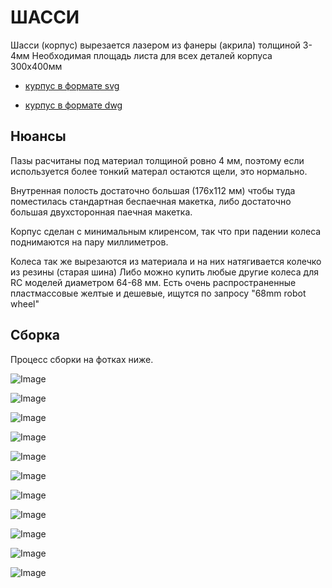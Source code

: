 ШАССИ
===

Шасси (корпус) вырезается лазером из фанеры (акрила) толщиной 3-4мм
Необходимая площадь листа для всех деталей корпуса 300х400мм

- [курпус в формате svg](https://raw.githubusercontent.com/minsk-hackerspace/Robbal/master/chassis.svg)

- [курпус в формате dwg](https://raw.githubusercontent.com/minsk-hackerspace/Robbal/master/chassis.dxf)

Нюансы
---
Пазы расчитаны под материал толщиной ровно 4 мм, поэтому если используется более тонкий матерал остаются щели, это нормально.

Внутренная полость достаточно большая (176х112 мм) чтобы туда поместилась стандартная беспаечная макетка, либо достаточно большая двухсторонная паечная макетка. 

Корпус сделан с минимальным клиренсом, так что при падении колеса поднимаются на пару миллиметров.

Колеса так же вырезаются из материала и на них натягивается колечко из резины (старая шина) Либо можно купить любые другие колеса для RC моделей диаметром 64-68 мм. Есть очень распространенные пластмассовые желтые и дешевые, ищутся по запросу "68mm robot wheel"

Сборка
---

Процесс сборки на фотках ниже.

![Image](https://raw.githubusercontent.com/minsk-hackerspace/Robbal/master/images/DSC_8937.jpg)

![Image](https://raw.githubusercontent.com/minsk-hackerspace/Robbal/master/images/DSC_8938.jpg)

![Image](https://raw.githubusercontent.com/minsk-hackerspace/Robbal/master/images/DSC_9002.jpg)

![Image](https://raw.githubusercontent.com/minsk-hackerspace/Robbal/master/images/DSC_9003.jpg)

![Image](https://raw.githubusercontent.com/minsk-hackerspace/Robbal/master/images/DSC_9005.jpg)

![Image](https://raw.githubusercontent.com/minsk-hackerspace/Robbal/master/images/DSC_9006_.jpg)

![Image](https://raw.githubusercontent.com/minsk-hackerspace/Robbal/master/images/DSC_9007.jpg)

![Image](https://raw.githubusercontent.com/minsk-hackerspace/Robbal/master/images/DSC_9009.jpg)

![Image](https://raw.githubusercontent.com/minsk-hackerspace/Robbal/master/images/DSC_9010.jpg)

![Image](https://raw.githubusercontent.com/minsk-hackerspace/Robbal/master/images/DSC_9011.jpg)

![Image](https://raw.githubusercontent.com/minsk-hackerspace/Robbal/master/images/DSC_9012.jpg)
